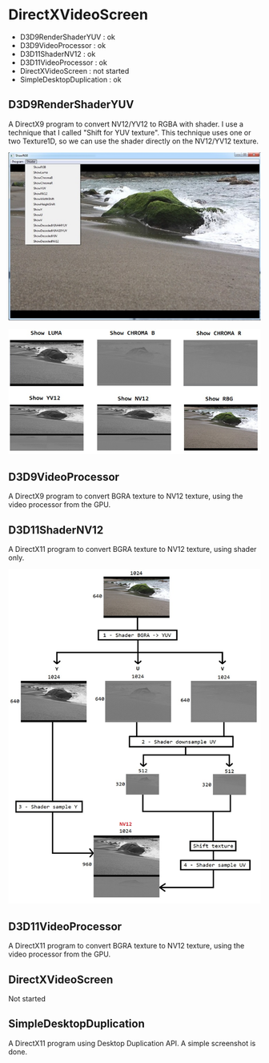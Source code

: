 # DirectXVideoScreen

* D3D9RenderShaderYUV : ok
* D3D9VideoProcessor : ok
* D3D11ShaderNV12 : ok
* D3D11VideoProcessor : ok
* DirectXVideoScreen : not started
* SimpleDesktopDuplication : ok


## D3D9RenderShaderYUV

A DirectX9 program to convert NV12/YV12 to RGBA with shader. I use a technique that I called "Shift for YUV texture".
This technique uses one or two Texture1D, so we can use the shader directly on the NV12/YV12 texture.

![ShowRGB](./DirectXVideoScreen/Media/ShowRGB.jpg)

![YUVShader](./DirectXVideoScreen/Media/YUVShader.jpg)

## D3D9VideoProcessor

A DirectX9 program to convert BGRA texture to NV12 texture, using the video processor from the GPU.

## D3D11ShaderNV12

A DirectX11 program to convert BGRA texture to NV12 texture, using shader only.

![ShaderNV12](./DirectXVideoScreen/Media/ShaderNV12.jpg)

## D3D11VideoProcessor

A DirectX11 program to convert BGRA texture to NV12 texture, using the video processor from the GPU.

## DirectXVideoScreen

Not started

## SimpleDesktopDuplication

A DirectX11 program using Desktop Duplication API. A simple screenshot is done.

